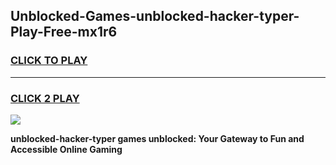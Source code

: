 
## Unblocked-Games-unblocked-hacker-typer-Play-Free-mx1r6
<h3>
<a href="https://premium76.site?title=unblocked-hacker-typer&ref=21A">CLICK TO PLAY</a></h3>
<hr>

<h3>
<a href="https://premium76.site?title=unblocked-hacker-typer&ref=21A">CLICK 2 PLAY</a>
  
</h3>

<a href="https://premium76.site?title=unblocked-hacker-typer&ref=21A"><img src="https://clearcache.store/games.png"></a>


**unblocked-hacker-typer games unblocked: Your Gateway to Fun and Accessible Online Gaming**
